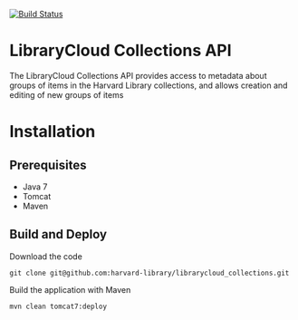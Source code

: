 [![Build Status](https://travis-ci.org/harvard-library/librarycloud_collections.png?branch=master)](https://travis-ci.org/harvard-library/librarycloud_collections)

LibraryCloud Collections API
============================

The LibraryCloud Collections API provides access to metadata about groups of items in the Harvard Library collections, and allows creation and editing of new groups of items

# Installation

## Prerequisites

* Java 7
* Tomcat
* Maven

## Build and Deploy

Download the code

    git clone git@github.com:harvard-library/librarycloud_collections.git

Build the application with Maven

    mvn clean tomcat7:deploy

